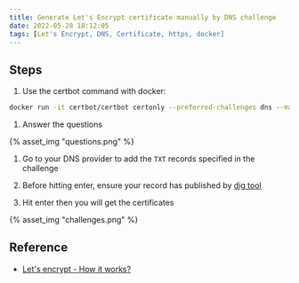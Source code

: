 ```yaml
---
title: Generate Let's Encrypt certificate manually by DNS challenge
date: 2022-05-28 18:12:05
tags: [Let's Encrypt, DNS, Certificate, https, docker]
---
```


## Steps

1. Use the certbot command with docker:

  ```sh
  docker run -it certbot/certbot certonly --preferred-challenges dns --manual
  ```

1. Answer the questions

  {% asset_img "questions.png" %}

1. Go to your DNS provider to add the `TXT` records specified in the challenge

1. Before hitting enter, ensure your record has published by [dig tool](https://toolbox.googleapps.com/apps/dig/#TXT/_acme-challenge.mvrater.com.)

1. Hit enter then you will get the certificates

  {% asset_img "challenges.png" %}

## Reference

- [Let's encrypt - How it works?](https://letsencrypt.org/how-it-works/)
